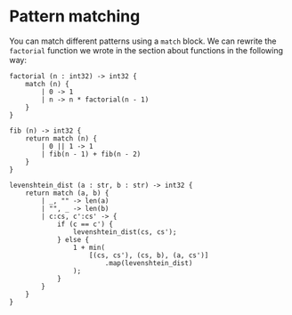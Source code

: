 # Pattern matching
You can match different patterns using a `match` block. 
We can rewrite the `factorial` function we wrote in the section about functions in the following way:
```
factorial (n : int32) -> int32 {
    match (n) { 
        | 0 -> 1
        | n -> n * factorial(n - 1)
    }
}
```
```
fib (n) -> int32 {
    return match (n) {
        | 0 || 1 -> 1
        | fib(n - 1) + fib(n - 2)
    }
}
```
```
levenshtein_dist (a : str, b : str) -> int32 {
    return match (a, b) {
        | _, "" -> len(a)
        | "", _ -> len(b)
        | c:cs, c':cs' -> {
            if (c == c') {
                levenshtein_dist(cs, cs');
            } else {
                1 + min(
                    [(cs, cs'), (cs, b), (a, cs')]
                        .map(levenshtein_dist)  
                );
            }
        } 
    }
}
```
